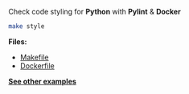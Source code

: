 Check code styling for **Python** with **Pylint** & **Docker** 

```bash
make style
```

**Files:**
* [Makefile](https://github.com/dailymotion/gazr/tree/master/examples/style_python_pylint/Makefile)
* [Dockerfile](https://github.com/dailymotion/gazr/tree/master/examples/style_python_pylint/Dockerfile)

**[See other examples](https://github.com/dailymotion/gazr/tree/master/examples)**
